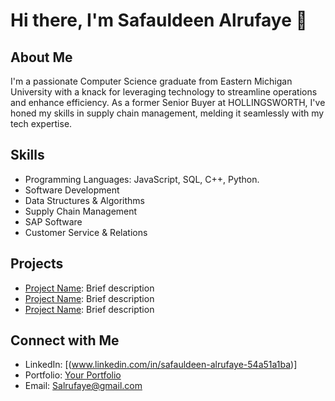 # Hi there, I'm Safauldeen Alrufaye 👋

## About Me

I'm a passionate Computer Science graduate from Eastern Michigan University with a knack for leveraging technology to streamline operations and enhance efficiency. As a former Senior Buyer at HOLLINGSWORTH, I've honed my skills in supply chain management, melding it seamlessly with my tech expertise.

## Skills

- Programming Languages: JavaScript, SQL, C++, Python.
- Software Development
- Data Structures & Algorithms
- Supply Chain Management
- SAP Software
- Customer Service & Relations

## Projects

- [Project Name](link): Brief description
- [Project Name](link): Brief description
- [Project Name](link): Brief description

## Connect with Me

- LinkedIn: [(www.linkedin.com/in/safauldeen-alrufaye-54a51a1ba)]
- Portfolio: [Your Portfolio](link)
- Email: Salrufaye@gmail.com
